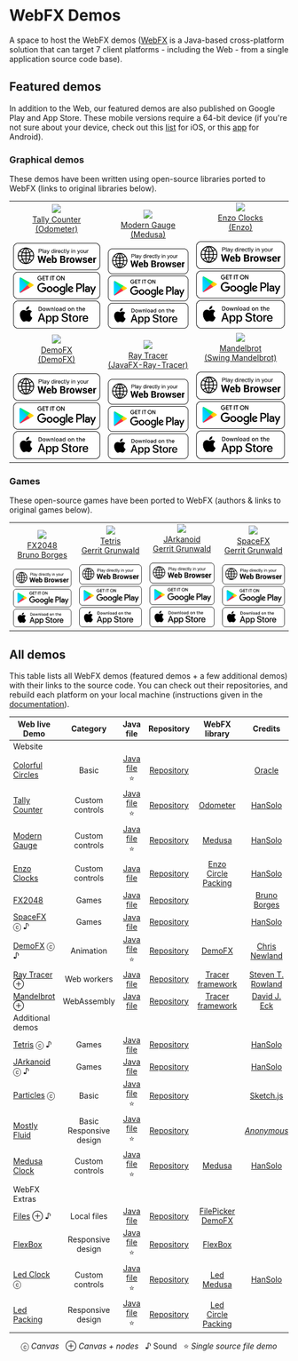 # WebFX Demos

A space to host the WebFX demos ([WebFX][webfx-repo] is a Java-based cross-platform solution that can target 7 client platforms - including the Web - from a single application source code base).

## Featured demos

In addition to the Web, our featured demos are also published on Google Play and App Store. These mobile versions require a 64-bit device (if you're not sure about your device, check out this [list](https://iosref.com/ram-processor) for iOS, or this [app](https://play.google.com/store/apps/details?id=com.danielpolish.a64bitchecker&hl=en&gl=US) for Android). 

### Graphical demos

These demos have been written using open-source libraries ported to WebFX (links to original libraries below).

<div align="center">
<table>
<tr>

<td align="center" valign="bottom">
    <a href="https://tallycounter.webfx.dev">
        <img src="https://webfx-demos.github.io/webfx-demos-videos/TallyCounter.webp"/><br/>
        Tally Counter<br/><a href="https://github.com/HanSolo/odometer">(Odometer)</a><br/><br/>
        <picture>
          <source media="(prefers-color-scheme: dark)" srcset="browser-play-dark.svg"/>
          <img src="browser-play.svg"/>
        </picture>
    </a><br/>
    <a href="https://play.google.com/store/apps/details?id=dev.webfx.demo.tallycounter">
        <picture>
          <source media="(prefers-color-scheme: dark)" srcset="google-play-dark.svg"/>
          <img src="google-play.svg"/>
        </picture>
    </a>
    <a>
        <picture>
          <source media="(prefers-color-scheme: dark)" srcset="app-store-dark.svg"/>
          <img src="app-store.svg"/>
        </picture>
    </a>
</td>

<td align="center" valign="bottom">
    <a href="https://moderngauge.webfx.dev">
        <img src="https://webfx-demos.github.io/webfx-demos-videos/ModernGauge.webp"/><br/>
        Modern Gauge<br/><a href="https://github.com/HanSolo/Medusa">(Medusa)</a><br/><br/>
        <picture>
          <source media="(prefers-color-scheme: dark)" srcset="browser-play-dark.svg"/>
          <img src="browser-play.svg"/>
        </picture>
    </a><br/>
    <a href="https://play.google.com/store/apps/details?id=dev.webfx.demo.moderngauge">
        <picture>
          <source media="(prefers-color-scheme: dark)" srcset="google-play-dark.svg"/>
          <img src="google-play.svg"/>
        </picture>
    </a>
    <a>
        <picture>
          <source media="(prefers-color-scheme: dark)" srcset="app-store-dark.svg"/>
          <img src="app-store.svg"/>
        </picture>
    </a>
</td>

<td align="center" valign="bottom">
    <a href="https://enzoclocks.webfx.dev">
        <img src="https://webfx-demos.github.io/webfx-demos-videos/EnzoClocks.webp"/><br/>
        Enzo Clocks<br/><a href="https://bitbucket.org/hansolo/enzo/src/master/">(Enzo)</a><br/><br/>
        <picture>
          <source media="(prefers-color-scheme: dark)" srcset="browser-play-dark.svg"/>
          <img src="browser-play.svg"/>
        </picture>
    </a><br/>
    <a href="https://play.google.com/store/apps/details?id=dev.webfx.demo.enzoclocks">
        <picture>
          <source media="(prefers-color-scheme: dark)" srcset="google-play-dark.svg"/>
          <img src="google-play.svg"/>
        </picture>
    </a>
    <a>
        <picture>
          <source media="(prefers-color-scheme: dark)" srcset="app-store-dark.svg"/>
          <img src="app-store.svg"/>
        </picture>
    </a>
</td>

</tr>
<tr>

<td align="center" valign="bottom">
    <a href="https://demofx.webfx.dev">
        <img src="https://webfx-demos.github.io/webfx-demos-videos/DemoFX.webp"/><br/>
        DemoFX<br/><a href="https://github.com/chriswhocodes/DemoFX">(DemoFX)</a><br/><br/>
        <picture>
          <source media="(prefers-color-scheme: dark)" srcset="browser-play-dark.svg"/>
          <img src="browser-play.svg"/>
        </picture>
    </a><br/>
    <a href="https://play.google.com/store/apps/details?id=dev.webfx.demo.demofx">
        <picture>
          <source media="(prefers-color-scheme: dark)" srcset="google-play-dark.svg"/>
          <img src="google-play.svg"/>
        </picture>
    </a>
    <a>
        <picture>
          <source media="(prefers-color-scheme: dark)" srcset="app-store-dark.svg"/>
          <img src="app-store.svg"/>
        </picture>
    </a>
</td>

<td align="center" valign="bottom">
    <a href="https://raytracer.webfx.dev">
        <img src="https://webfx-demos.github.io/webfx-demos-videos/RayTracer.webp"/><br/>
        Ray Tracer<br/><a href="https://github.com/steventrowland/JavaFX-Ray-Tracer">
(JavaFX-Ray-Tracer)</a><br/><br/>
        <picture>
          <source media="(prefers-color-scheme: dark)" srcset="browser-play-dark.svg"/>
          <img src="browser-play.svg"/>
        </picture>
    </a><br/>
    <a href="https://play.google.com/store/apps/details?id=dev.webfx.demo.raytracer">
        <picture>
          <source media="(prefers-color-scheme: dark)" srcset="google-play-dark.svg"/>
          <img src="google-play.svg"/>
        </picture>
    </a>
    <a>
        <picture>
          <source media="(prefers-color-scheme: dark)" srcset="app-store-dark.svg"/>
          <img src="app-store.svg"/>
        </picture>
    </a>
</td>

<td align="center" valign="bottom">
    <a href="https://mandelbrot.webfx.dev">
        <img src="https://webfx-demos.github.io/webfx-demos-videos/Mandelbrot.webp"/><br/>
        Mandelbrot<br/><a href="https://math.hws.edu/eck/js/mandelbrot/java/xMandelbrotSource-1-2/">(Swing Mandelbrot)</a><br/><br/>
        <picture>
          <source media="(prefers-color-scheme: dark)" srcset="browser-play-dark.svg"/>
          <img src="browser-play.svg"/>
        </picture>
    </a><br/>
    <a href="https://play.google.com/store/apps/details?id=dev.webfx.demo.mandelbrot">
        <picture>
          <source media="(prefers-color-scheme: dark)" srcset="google-play-dark.svg"/>
          <img src="google-play.svg"/>
        </picture>
    </a>
    <a>
        <picture>
          <source media="(prefers-color-scheme: dark)" srcset="app-store-dark.svg"/>
          <img src="app-store.svg"/>
        </picture>
    </a>
</td>


</tr>

</table>

</div>

### Games

These open-source games have been ported to WebFX (authors & links to original games below).

<div align="center">
<table>
<tr>

<td align="center" valign="bottom">
    <a href="https://fx2048.webfx.dev">
        <img src="https://webfx-demos.github.io/webfx-demos-videos/FX2048.webp"/><br/>
        FX2048<br/><a href="https://github.com/brunoborges/fx2048">Bruno Borges</a><br/><br/>
        <picture>
          <source media="(prefers-color-scheme: dark)" srcset="browser-play-dark.svg"/>
          <img src="browser-play.svg"/>
        </picture>
    </a><br/>
    <a href="https://play.google.com/store/apps/details?id=dev.webfx.demo.fx2048">
        <picture>
          <source media="(prefers-color-scheme: dark)" srcset="google-play-dark.svg"/>
          <img src="google-play.svg"/>
        </picture>
    </a>
    <a>
        <picture>
          <source media="(prefers-color-scheme: dark)" srcset="app-store-dark.svg"/>
          <img src="app-store.svg"/>
        </picture>
    </a>
</td>

<td align="center" valign="bottom">
    <a href="https://tetris.webfx.dev">
        <img src="https://webfx-demos.github.io/webfx-demos-videos/SpaceFX.webp"/><br/>
        Tetris<br/><a href="https://github.com/HanSolo/tetris">Gerrit Grunwald</a><br/><br/>
        <picture>
          <source media="(prefers-color-scheme: dark)" srcset="browser-play-dark.svg"/>
          <img src="browser-play.svg"/>
        </picture>
    </a><br/>
    <a href="https://play.google.com/store/apps/details?id=dev.webfx.demo.tetris">
        <picture>
          <source media="(prefers-color-scheme: dark)" srcset="google-play-dark.svg"/>
          <img src="google-play.svg"/>
        </picture>
    </a>
    <a>
        <picture>
          <source media="(prefers-color-scheme: dark)" srcset="app-store-dark.svg"/>
          <img src="app-store.svg"/>
        </picture>
    </a>
</td>

<td align="center" valign="bottom">
    <a href="https://jarkanoid.webfx.dev">
        <img src="https://webfx-demos.github.io/webfx-demos-videos/SpaceFX.webp"/><br/>
        JArkanoid<br/><a href="https://github.com/HanSolo/jArkanoid">Gerrit Grunwald</a><br/><br/>
        <picture>
          <source media="(prefers-color-scheme: dark)" srcset="browser-play-dark.svg"/>
          <img src="browser-play.svg"/>
        </picture>
    </a><br/>
    <a href="https://play.google.com/store/apps/details?id=dev.webfx.demo.jarkanoid">
        <picture>
          <source media="(prefers-color-scheme: dark)" srcset="google-play-dark.svg"/>
          <img src="google-play.svg"/>
        </picture>
    </a>
    <a>
        <picture>
          <source media="(prefers-color-scheme: dark)" srcset="app-store-dark.svg"/>
          <img src="app-store.svg"/>
        </picture>
    </a>
</td>

<td align="center" valign="bottom">
    <a href="https://spacefx.webfx.dev">
        <img src="https://webfx-demos.github.io/webfx-demos-videos/SpaceFX.webp"/><br/>
        SpaceFX<br/><a href="https://github.com/HanSolo/SpaceFX">Gerrit Grunwald</a><br/><br/>
        <picture>
          <source media="(prefers-color-scheme: dark)" srcset="browser-play-dark.svg"/>
          <img src="browser-play.svg"/>
        </picture>
    </a><br/>
    <a href="https://play.google.com/store/apps/details?id=dev.webfx.demo.spacefx">
        <picture>
          <source media="(prefers-color-scheme: dark)" srcset="google-play-dark.svg"/>
          <img src="google-play.svg"/>
        </picture>
    </a>
    <a>
        <picture>
          <source media="(prefers-color-scheme: dark)" srcset="app-store-dark.svg"/>
          <img src="app-store.svg"/>
        </picture>
    </a>
</td>

</tr>

</table>

</div>

## All demos

This table lists all WebFX demos (featured demos + a few additional demos) with their links to the source code. You can check out their repositories, and rebuild each platform on your local machine (instructions given in the [documentation](https://docs.webfx.dev/#_building_your_application)).

<div align="center">

| Web live Demo                                         |          Category           |                    Java file                     |                   Repository                    |                                           WebFX library                                            |                                                        Credits                                                        |
|-------------------------------------------------------|:---------------------------:|:------------------------------------------------:|:-----------------------------------------------:|:--------------------------------------------------------------------------------------------------:|:---------------------------------------------------------------------------------------------------------------------:|
| Website                                               |                             |                                                  |                                                 |                                                                                                    |                                                                                                                       |
| [Colorful Circles](https://colorfulcircles.webfx.dev) |            Basic            |  [Java file][webfx-colorfulcircles-code-link] ⭐  |  [Repository][webfx-colorfulcircles-repo-link]  |                                                                                                    |                   [Oracle](https://docs.oracle.com/javafx/2/get_started/ColorfulCircles.java.html)                    |
| [Tally Counter][webfx-tallycounter-demo-link]         |       Custom controls       |   [Java file][webfx-tallycounter-code-link] ⭐    |   [Repository][webfx-tallycounter-repo-link]    |                    [Odometer](https://github.com/webfx-libs/webfx-lib-odometer)                    |                                    [HanSolo](https://github.com/HanSolo/odometer)                                     |
| [Modern Gauge][webfx-moderngauge-demo-link]           |       Custom controls       |    [Java file][webfx-moderngauge-code-link] ⭐    |    [Repository][webfx-moderngauge-repo-link]    |                                     [Medusa][webfx-lib-medusa]                                     |                                     [HanSolo](https://github.com/HanSolo/Medusa)                                      |
| [Enzo Clocks][webfx-enzoclocks-demo-link]             |       Custom controls       |     [Java file][webfx-enzoclocks-code-link]      |    [Repository][webfx-enzoclocks-repo-link]     | [Enzo](https://github.com/webfx-libs/webfx-lib-enzo)<br/>[Circle Packing][webfx-lib-circlepacking] |                               [HanSolo](https://bitbucket.org/hansolo/enzo/src/master/)                               |
| [FX2048][webfx-fx2048-demo-link]                      |            Games            |       [Java file][webfx-fx2048-code-link]        |      [Repository][webfx-fx2048-repo-link]       |                                                                                                    |                                 [Bruno Borges](https://github.com/brunoborges/fx2048)                                 |                                                                           |
| [SpaceFX][webfx-spacefx-demo-link] ⓒ ♪                |            Games            |       [Java file][webfx-spacefx-code-link]       |      [Repository][webfx-spacefx-repo-link]      |                                                                                                    |                                     [HanSolo](https://github.com/HanSolo/SpaceFX)                                     |
| [DemoFX][webfx-demofx-demo-link] ⓒ ♪                  |          Animation          |      [Java file][webfx-demofx-code-link] ⭐       |      [Repository][webfx-demofx-repo-link]       |                                     [DemoFX][webfx-lib-demofx]                                     |                                             [Chris Newland][demofx-repo]                                              |
| [Ray Tracer][webfx-raytracer-demo-link] ⊕             |         Web workers         |      [Java file][webfx-raytracer-code-link]      |     [Repository][webfx-raytracer-repo-link]     |                           [Tracer framework][webfx-lib-tracerframework]                            |                       [Steven T. Rowland](https://github.com/steventrowland/JavaFX-Ray-Tracer)                        | 
| [Mandelbrot][webfx-mandelbrot-demo-link] ⊕            |         WebAssembly         |     [Java file][webfx-mandelbrot-code-link]      |    [Repository][webfx-mandelbrot-repo-link]     |                           [Tracer framework][webfx-lib-tracerframework]                            |                  [David J. Eck](https://math.hws.edu/eck/js/mandelbrot/java/xMandelbrotSource-1-2/)                   |
| Additional demos                                      |                             |                                                  |                                                 |                                                                                                    |                                                                                                                       |
| [Tetris][webfx-tetris-demo-link] ⓒ ♪                  |            Games            |       [Java file][webfx-tetris-code-link]        |      [Repository][webfx-tetris-repo-link]       |                                                                                                    |                                     [HanSolo](https://github.com/HanSolo/tetris)                                      |
| [JArkanoid][webfx-jarkanoid-demo-link] ⓒ ♪            |            Games            |      [Java file][webfx-jarkanoid-code-link]      |     [Repository][webfx-jarkanoid-repo-link]     |                                                                                                    |                                    [HanSolo](https://github.com/HanSolo/jArkanoid)                                    |
| [Particles][webfx-particles-demo-link] ⓒ              |            Basic            |    [Java file️][webfx-particles-code-link] ⭐     |     [Repository][webfx-particles-repo-link]     |                                                                                                    |                       [Sketch.js](https://soulwire.github.io/sketch.js/examples/particles.html)                       |
| [Mostly Fluid][webfx-mostlyfluid-demo-link]           | Basic<br/>Responsive design |    [Java file][webfx-mostlyfluid-code-link] ⭐    |    [Repository][webfx-mostlyfluid-repo-link]    |                                                                                                    |  [*Anonymous*](http://underpop.online.fr/w/web-fundamentals/fundamentals/design-and-ux/responsive/mostly-fluid.html)  |
| [Medusa Clock][webfx-medusaclock-demo-link]           |       Custom controls       |    [Java file][webfx-medusaclock-code-link] ⭐    |    [Repository][webfx-medusaclock-repo-link]    |                                     [Medusa][webfx-lib-medusa]                                     |                                     [HanSolo](https://github.com/HanSolo/Medusa)                                      |                                                   
| WebFX Extras                                          |                             |                                                  |                                                 |                                                                                                    |                                                                                                                       |
| [Files][webfx-files-demo-link] ⊕ ♪                    |         Local files         |        [Java file][webfx-files-code-link]        |       [Repository][webfx-files-repo-link]       |             [FilePicker][webfx-extras-filepicker-link]<br/>[DemoFX][webfx-lib-demofx]              |                                                                                                                       | |
| [FlexBox][webfx-flexbox-demo-link]                    |      Responsive design      |      [Java file][webfx-flexbox-code-link] ⭐      |      [Repository][webfx-flexbox-repo-link]      |                                [FlexBox][webfx-extras-flexbox-link]                                |                                                                                                                       | |
| [Led Clock][webfx-ledclock-demo-link] ⓒ               |       Custom controls       |     [Java file][webfx-ledclock-code-link] ⭐      |     [Repository][webfx-ledclock-repo-link]      |                    [Led][webfx-extras-led-link]<br/>[Medusa][webfx-lib-medusa]                     | [HanSolo](https://github.com/HanSolo/medusa/blob/master/src/main/java/eu/hansolo/medusa/skins/MorphingClockSkin.java) |
| [Led Packing][webfx-ledpacking-demo-link]             |      Responsive design      |    [Java file][webfx-ledpacking-code-link] ⭐     |    [Repository][webfx-ledpacking-repo-link]     |             [Led][webfx-extras-led-link]<br/>[Circle Packing][webfx-lib-circlepacking]             |                                                                                                                       |

  ⓒ *Canvas*   ⊕ *Canvas + nodes*   ♪ Sound   ⭐️ *Single source file demo*

</div>

[webfx-repo]: https://github.com/webfx-project/webfx
[webfx-website]: https://webfx.dev
[webfx-contact]: mailto:info@webfx.dev
[webfx-colorfulcircles-demo-link]: https://colorfulcircles.webfx.dev
[webfx-colorfulcircles-repo-link]: https://github.com/webfx-project/webfx-demo-colorfulcircles
[webfx-colorfulcircles-code-link]: https://github.com/webfx-demos/webfx-demo-colorfulcircles/blob/main/webfx-demo-colorfulcircles-application/src/main/java/dev/webfx/demo/colorfulcircles/ColorfulCircles.java
[webfx-particles-demo-link]: https://particles.webfx.dev
[webfx-particles-repo-link]: https://github.com/webfx-project/webfx-demo-particles
[webfx-particles-code-link]: https://github.com/webfx-demos/webfx-demo-particles/blob/main/webfx-demo-particles-application/src/main/java/dev/webfx/demo/particles/ParticlesApplication.java
[webfx-tallycounter-demo-link]: https://tallycounter.webfx.dev
[webfx-tallycounter-repo-link]: https://github.com/webfx-project/webfx-demo-tallycounter
[webfx-tallycounter-code-link]: https://github.com/webfx-demos/webfx-demo-tallycounter/blob/main/webfx-demo-tallycounter-application/src/main/java/dev/webfx/demo/tallycounter/TallyCounterApplication.java
[webfx-moderngauge-demo-link]: https://moderngauge.webfx.dev
[webfx-moderngauge-repo-link]: https://github.com/webfx-project/webfx-demo-moderngauge
[webfx-moderngauge-code-link]: https://github.com/webfx-demos/webfx-demo-moderngauge/blob/main/webfx-demo-moderngauge-application/src/main/java/dev/webfx/demo/moderngauge/ModernGaugeApplication.java
[webfx-enzoclocks-demo-link]: https://enzoclocks.webfx.dev
[webfx-enzoclocks-code-link]: https://github.com/webfx-demos/webfx-demo-enzoclocks/blob/main/webfx-demo-enzoclocks-application/src/main/java/dev/webfx/demo/enzoclocks/EnzoClocksApplication.java
[webfx-enzoclocks-repo-link]: https://github.com/webfx-project/webfx-demo-enzoclocks
[webfx-fx2048-demo-link]: https://fx2048.webfx.dev
[webfx-fx2048-repo-link]: https://github.com/webfx-project/webfx-demo-fx2048
[webfx-fx2048-code-link]: https://github.com/webfx-demos/webfx-demo-fx2048/blob/main/webfx-demo-fx2048-application/src/main/java/io/fxgame/game2048/Game2048.java
[webfx-fx2048-release-link]: https://github.com/webfx-demos/webfx-demo-fx2048/releases
[webfx-spacefx-demo-link]: https://spacefx.webfx.dev
[webfx-spacefx-code-link]: https://github.com/webfx-demos/webfx-demo-spacefx/blob/main/webfx-demo-spacefx-application/src/main/java/eu/hansolo/spacefx/SpaceFX.java
[webfx-spacefx-repo-link]: https://github.com/webfx-demos/webfx-demo-spacefx
[webfx-tetris-demo-link]: https://tetris.webfx.dev
[webfx-tetris-code-link]: https://github.com/webfx-demos/webfx-demo-tetris/blob/webfx/webfx-demo-tetris-application/src/main/java/eu/hansolo/fx/tetris/Main.java
[webfx-tetris-repo-link]: https://github.com/webfx-demos/webfx-demo-tetris/tree/webfx
[webfx-jarkanoid-demo-link]: https://jarkanoid.webfx.dev
[webfx-jarkanoid-code-link]: https://github.com/webfx-demos/webfx-demo-jarkanoid/blob/webfx/webfx-demo-jarkanoid-application/src/main/java/eu/hansolo/fx/jarkanoid/Main.java
[webfx-jarkanoid-repo-link]: https://github.com/webfx-demos/webfx-demo-jarkanoid/tree/webfx
[webfx-demofx-demo-link]: https://demofx.webfx.dev
[webfx-demofx-repo-link]: https://github.com/webfx-demos/webfx-demo-demofx
[webfx-demofx-code-link]: https://github.com/webfx-demos/webfx-demo-demofx/blob/main/webfx-demo-demofx-application/src/main/java/dev/webfx/demo/demofx/DemoFXApplication.java
[webfx-raytracer-demo-link]: https://raytracer.webfx.dev
[webfx-raytracer-code-link]: https://github.com/webfx-demos/webfx-demo-raytracer/blob/main/webfx-demo-raytracer-application/src/main/java/dev/webfx/demo/raytracer/RayTracerApplication.java
[webfx-raytracer-repo-link]: https://github.com/webfx-project/webfx-demo-raytracer
[webfx-mandelbrot-demo-link]: https://mandelbrot.webfx.dev
[webfx-mandelbrot-code-link]: https://github.com/webfx-demos/webfx-demo-mandelbrot/blob/main/webfx-demo-mandelbrot-application/src/main/java/dev/webfx/demo/mandelbrot/MandelbrotApplication.java
[webfx-mandelbrot-repo-link]: https://github.com/webfx-project/webfx-demo-mandelbrot
[webfx-medusaclock-demo-link]: https://medusaclock.webfx.dev
[webfx-medusaclock-repo-link]: https://github.com/webfx-demos/webfx-demo-medusaclock
[webfx-medusaclock-code-link]: https://github.com/webfx-demos/webfx-demo-medusaclock/blob/main/webfx-demo-medusaclock-application/src/main/java/dev/webfx/demo/medusaclock/MedusaClockApplication.java
[webfx-boundgauge-demo-link]: https://boundgauge.webfx.dev
[webfx-boundgauge-repo-link]: https://github.com/webfx-demos/webfx-demo-boundgauge
[webfx-boundgauge-code-link]: https://github.com/webfx-demos/webfx-demo-boundgauge/blob/main/webfx-demo-boundgauge-application/src/main/java/dev/webfx/demo/boundgauge/BoundGaugeApplication.java
[webfx-mostlyfluid-demo-link]: https://mostlyfluid.webfx.dev
[webfx-mostlyfluid-repo-link]: https://github.com/webfx-demos/webfx-demo-mostlyfluid
[webfx-mostlyfluid-code-link]: https://github.com/webfx-demos/webfx-demo-mostlyfluid/blob/main/webfx-demo-mostlyfluid-application/src/main/java/dev/webfx/demo/mostlyfluid/MostlyFluidApplication.java
[webfx-files-code-link]: https://github.com/webfx-demos/webfx-demo-files/blob/main/webfx-demo-files-application/src/main/java/dev/webfx/demo/files/FilesApplication.java
[webfx-files-demo-link]: https://files.webfx.dev
[webfx-files-repo-link]: https://github.com/webfx-demos/webfx-demo-files
[webfx-extras-filepicker-link]: https://github.com/webfx-project/webfx-extras
[webfx-flexbox-code-link]: https://github.com/webfx-demos/webfx-demo-flexbox/blob/main/webfx-demo-flexbox-application/src/main/java/dev/webfx/demo/flexbox/FlexBoxApplication.java
[webfx-flexbox-demo-link]: https://flexbox.webfx.dev
[webfx-flexbox-repo-link]: https://github.com/webfx-demos/webfx-demo-flexbox
[webfx-extras-flexbox-link]: https://github.com/webfx-project/webfx-extras
[webfx-ledclock-demo-link]: https://ledclock.webfx.dev
[webfx-ledclock-repo-link]: https://github.com/webfx-demos/webfx-demo-ledclock
[webfx-ledclock-code-link]: https://github.com/webfx-demos/webfx-demo-ledclock/blob/main/webfx-demo-ledclock-application/src/main/java/dev/webfx/demo/ledclock/LedClockApplication.java
[webfx-ledpacking-demo-link]: https://ledpacking.webfx.dev
[webfx-ledpacking-repo-link]: https://github.com/webfx-demos/webfx-demo-ledpacking
[webfx-ledpacking-code-link]: https://github.com/webfx-demos/webfx-demo-ledpacking/blob/main/webfx-demo-ledpacking-application/src/main/java/dev/webfx/demo/ledpacking/LedPackingApplication.java
[webfx-extras-led-link]: https://github.com/webfx-project/webfx-extras
[webfx-lib-medusa]: https://github.com/webfx-libs/webfx-lib-medusa
[webfx-lib-circlepacking]: https://github.com/webfx-libs/webfx-lib-circlepacking
[webfx-lib-demofx]: https://github.com/webfx-libs/webfx-lib-demofx
[webfx-lib-tracerframework]: https://github.com/webfx-libs/webfx-lib-tracerframework
[demofx-repo]: https://github.com/chriswhocodes/DemoFX